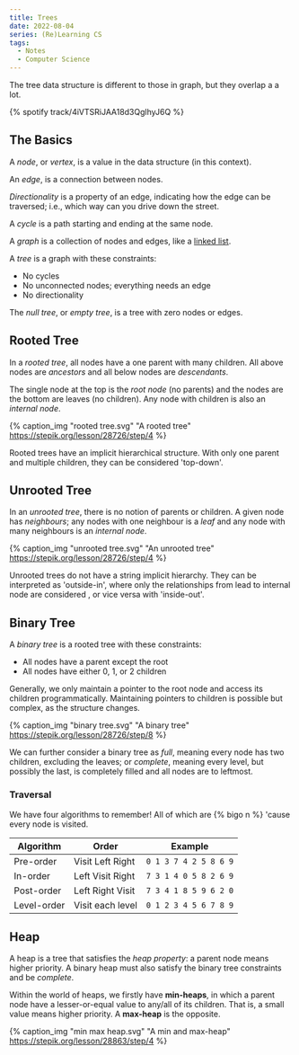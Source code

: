 ```yaml
---
title: Trees
date: 2022-08-04
series: (Re)Learning CS
tags:
  - Notes
  - Computer Science
---
```


The tree data structure is different to those in graph, but they overlap a a
lot.

{% spotify track/4iVTSRiJAA18d3QglhyJ6Q %}

## The Basics

A _node_, or _vertex_, is a value in the data structure (in this context).

An _edge_, is a connection between nodes.

_Directionality_ is a property of an edge, indicating how the edge can be
traversed; i.e., which way can you drive down the street.

A _cycle_ is a path starting and ending at the same node.

A _graph_ is <!--excerpt-->a collection of nodes and edges<!--excerpt-->, like a
<a href="{% post_path lists %}#Linked-List">linked list</a>.

A _tree_ is a graph with these constraints:

- No cycles
- No unconnected nodes; everything needs an edge
- No directionality

The _null tree_, or _empty tree_, is a tree with zero nodes or edges.

## Rooted Tree

In a _rooted tree_, all nodes have a one parent with many children. All above
nodes are _ancestors_ and all below nodes are _descendants_.

The single node at the top is the _root node_ (no parents) and the nodes are the
bottom are leaves (no children). Any node with children is also an _internal
node_.

{%
  caption_img
  "rooted tree.svg"
  "A rooted tree"
  https://stepik.org/lesson/28726/step/4
%}

Rooted trees have an implicit hierarchical structure. With only one parent and
multiple children, they can be considered 'top-down'.

## Unrooted Tree

In an _unrooted tree_, there is no notion of parents or children. A given node
has _neighbours_; any nodes with one neighbour is a _leaf_ and any node with
many neighbours is an _internal node_.

{%
  caption_img
  "unrooted tree.svg"
  "An unrooted tree"
  https://stepik.org/lesson/28726/step/4
%}

Unrooted trees do not have a string implicit hierarchy. They can be interpreted
as 'outside-in', where only the relationships from lead to internal node are
considered , or vice versa with 'inside-out'.

## Binary Tree

A _binary tree_ is a rooted tree with these constraints:

- All nodes have a parent except the root
- All nodes have either 0, 1, or 2 children

Generally, we only maintain a pointer to the root node and access its children
programmatically. Maintaining pointers to children is possible but complex, as
the structure changes.

{%
  caption_img
  "binary tree.svg"
  "A binary tree"
  https://stepik.org/lesson/28726/step/8
%}

We can further consider a binary tree as _full_, meaning every node has two
children, excluding the leaves; or _complete_, meaning every level, but possibly
the last, is completely filled and all nodes are to leftmost.

### Traversal

We have four algorithms to remember! All of which are {% bigo n %} 'cause every
node is visited.

| Algorithm   | Order            | Example               |
| ----------- | ---------------- | --------------------- |
| Pre-order   | Visit Left Right | `0 1 3 7 4 2 5 8 6 9` |
| In-order    | Left Visit Right | `7 3 1 4 0 5 8 2 6 9` |
| Post-order  | Left Right Visit | `7 3 4 1 8 5 9 6 2 0` |
| Level-order | Visit each level | `0 1 2 3 4 5 6 7 8 9` |

## Heap

A heap is a tree that satisfies the _heap property_: a parent node means higher
priority. A binary heap must also satisfy the binary tree constraints and be
_complete_.

Within the world of heaps, we firstly have **min-heaps**, in which a parent node
have a lesser-or-equal value to any/all of its children. That is, a small value
means higher priority. A **max-heap** is the opposite.

{%
  caption_img
  "min max heap.svg"
  "A min and max-heap"
  https://stepik.org/lesson/28863/step/4
%}
